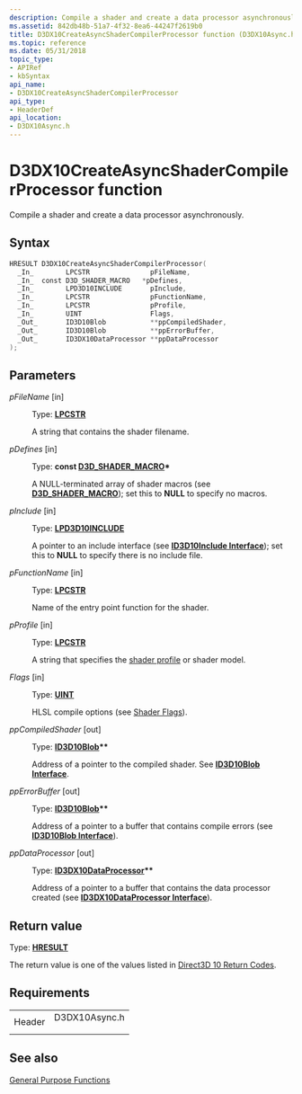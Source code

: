 ```yaml
---
description: Compile a shader and create a data processor asynchronously.
ms.assetid: 842db48b-51a7-4f32-8ea6-44247f2619b0
title: D3DX10CreateAsyncShaderCompilerProcessor function (D3DX10Async.h)
ms.topic: reference
ms.date: 05/31/2018
topic_type: 
- APIRef
- kbSyntax
api_name: 
- D3DX10CreateAsyncShaderCompilerProcessor
api_type: 
- HeaderDef
api_location: 
- D3DX10Async.h
---
```


# D3DX10CreateAsyncShaderCompilerProcessor function

Compile a shader and create a data processor asynchronously.

## Syntax


```C++
HRESULT D3DX10CreateAsyncShaderCompilerProcessor(
  _In_        LPCSTR               pFileName,
  _In_  const D3D_SHADER_MACRO   *pDefines,
  _In_        LPD3D10INCLUDE       pInclude,
  _In_        LPCSTR               pFunctionName,
  _In_        LPCSTR               pProfile,
  _In_        UINT                 Flags,
  _Out_       ID3D10Blob           **ppCompiledShader,
  _Out_       ID3D10Blob           **ppErrorBuffer,
  _Out_       ID3DX10DataProcessor **ppDataProcessor
);
```



## Parameters

<dl> <dt>

*pFileName* \[in\]
</dt> <dd>

Type: **[**LPCSTR**](../winprog/windows-data-types.md)**

A string that contains the shader filename.

</dd> <dt>

*pDefines* \[in\]
</dt> <dd>

Type: **const [**D3D\_SHADER\_MACRO**](/windows/win32/api/d3dcommon/ns-d3dcommon-d3d_shader_macro)\***

A NULL-terminated array of shader macros (see [**D3D\_SHADER\_MACRO**](/windows/win32/api/d3dcommon/ns-d3dcommon-d3d_shader_macro)); set this to **NULL** to specify no macros.

</dd> <dt>

*pInclude* \[in\]
</dt> <dd>

Type: **[**LPD3D10INCLUDE**](/previous-versions/windows/desktop/legacy/bb173775(v=vs.85))**

A pointer to an include interface (see [**ID3D10Include Interface**](/previous-versions/windows/desktop/legacy/bb173775(v=vs.85))); set this to **NULL** to specify there is no include file.

</dd> <dt>

*pFunctionName* \[in\]
</dt> <dd>

Type: **[**LPCSTR**](../winprog/windows-data-types.md)**

Name of the entry point function for the shader.

</dd> <dt>

*pProfile* \[in\]
</dt> <dd>

Type: **[**LPCSTR**](../winprog/windows-data-types.md)**

A string that specifies the [shader profile](../direct3dhlsl/dx-graphics-hlsl-models.md) or shader model.

</dd> <dt>

*Flags* \[in\]
</dt> <dd>

Type: **[**UINT**](../winprog/windows-data-types.md)**

HLSL compile options (see [Shader Flags](d3d10-graphics-reference-effect-constants.md)).

</dd> <dt>

*ppCompiledShader* \[out\]
</dt> <dd>

Type: **[**ID3D10Blob**](/windows/win32/api/D3DCommon/nn-d3dcommon-id3d10blob)\*\***

Address of a pointer to the compiled shader. See [**ID3D10Blob Interface**](/windows/win32/api/D3DCommon/nn-d3dcommon-id3d10blob).

</dd> <dt>

*ppErrorBuffer* \[out\]
</dt> <dd>

Type: **[**ID3D10Blob**](/windows/win32/api/D3DCommon/nn-d3dcommon-id3d10blob)\*\***

Address of a pointer to a buffer that contains compile errors (see [**ID3D10Blob Interface**](/windows/win32/api/D3DCommon/nn-d3dcommon-id3d10blob)).

</dd> <dt>

*ppDataProcessor* \[out\]
</dt> <dd>

Type: **[**ID3DX10DataProcessor**](id3dx10dataprocessor.md)\*\***

Address of a pointer to a buffer that contains the data processor created (see [**ID3DX10DataProcessor Interface**](id3dx10dataprocessor.md)).

</dd> </dl>

## Return value

Type: **[**HRESULT**](https://msdn.microsoft.com/library/Bb401631(v=MSDN.10).aspx)**

The return value is one of the values listed in [Direct3D 10 Return Codes](d3d10-graphics-reference-returnvalues.md).

## Requirements



|                   |                                                                                          |
|-------------------|------------------------------------------------------------------------------------------|
| Header<br/> | <dl> <dt>D3DX10Async.h</dt> </dl> |



## See also

<dl> <dt>

[General Purpose Functions](d3d10-graphics-reference-d3dx10-functions-general-purpose.md)
</dt> </dl>

 

 
